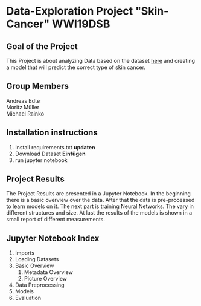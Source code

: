 # Data-Exploration Project "Skin-Cancer" WWI19DSB
## Goal of the Project
This Project is about analyzing Data based on the dataset [here](https://www.kaggle.com/kmader/skin-cancer-mnist-ham1000) and creating a model that will predict the correct type of skin cancer.

## Group Members
Andreas Edte \
Moritz Müller \
Michael Rainko

## Installation instructions 
1. Install requirements.txt  **updaten**
2. Download Dataset **Einfügen**
3. run jupyter notebook 

## Project Results
The Project Results are presented in a Jupyter Notebook. In the beginning there is a basic overview over the data. After that the data is pre-processed to learn models on it. The next part is training Neural Networks. The vary in different structures and size. At last the results of the models is shown in a small report of different measurements.

## Jupyter Notebook Index

1. Imports
2. Loading Datasets
3. Basic Overview
    1. Metadata Overview
    2. Picture Overview
4. Data Preprocessing
5. Models
6. Evaluation
